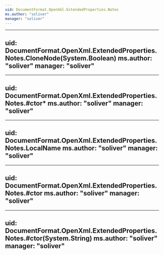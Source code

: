 ```yaml
---
uid: DocumentFormat.OpenXml.ExtendedProperties.Notes
ms.author: "soliver"
manager: "soliver"
---
```


---
uid: DocumentFormat.OpenXml.ExtendedProperties.Notes.CloneNode(System.Boolean)
ms.author: "soliver"
manager: "soliver"
---

---
uid: DocumentFormat.OpenXml.ExtendedProperties.Notes.#ctor*
ms.author: "soliver"
manager: "soliver"
---

---
uid: DocumentFormat.OpenXml.ExtendedProperties.Notes.LocalName
ms.author: "soliver"
manager: "soliver"
---

---
uid: DocumentFormat.OpenXml.ExtendedProperties.Notes.#ctor
ms.author: "soliver"
manager: "soliver"
---

---
uid: DocumentFormat.OpenXml.ExtendedProperties.Notes.#ctor(System.String)
ms.author: "soliver"
manager: "soliver"
---
